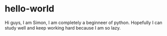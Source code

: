 # hello-world
Hi guys,
I am Simon, I am completely a beginneer of python. Hopefully I can study well and keep working hard because I am so lazy.
